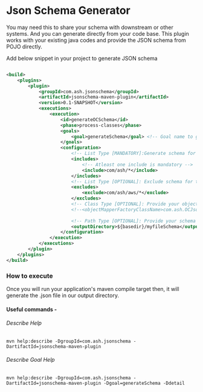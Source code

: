 # Json Schema Generator

You may need this to share your schema with downstream or other systems. And you can generate directly from your code base.
This plugin works with your existing java codes and provide the JSON schema from POJO directly. 

Add below snippet in your project to generate JSON schema
```xml

<build>
    <plugins>
        <plugin>
            <groupId>com.ash.jsonschema</groupId>
            <artifactId>jsonschema-maven-plugin</artifactId>
            <version>0.1-SNAPSHOT</version>
            <executions>
                <execution>
                    <id>generateOCSchema</id>
                    <phase>process-classes</phase>
                    <goals>
                        <goal>generateSchema</goal> <!-- Goal name to generate the schema-->
                    </goals>
                    <configuration>
                        <!-- List Type [MANDATORY]:Generate schema for the package \ classes whose path are in below pattern (ant-ish). -->
                        <includes>
                            <!-- Atleast one include is mandatory -->
                            <include>com/ash/*</include>
                        </includes>
                        <!-- List Type [OPTIONAL]: Exclude schema for the package \ classes whose path are in below pattern (ant-ish) -->
                        <excludes>
                            <exclude>com/ash/aws/*</exclude>
                        </excludes>
                        <!-- Class Type [OPTIONAL]: Provide your object mapper implementation. Default: com.ash.jsonschema.service.CustomMapper -->
                        <!--<objectMapperFactoryClassName>com.ash.OCJsonSchemaObjectMapperFactory</objectMapperFactoryClassName>-->
 
                        <!-- Path Type [OPTIONAL]: Provide your schema directory. Default: ${basedir}/schema -->
                        <outputDirectory>${basedir}/myfileSchema</outputDirectory>
                    </configuration>
                </execution>
            </executions>
        </plugin>
    </plugins>
</build>

```

### How to execute
Once you will run your application's maven compile target then, it will generate the .json file in our output directory.


#### Useful commands -

###### Describe Help

```
mvn help:describe -DgroupId=com.ash.jsonschema -DartifactId=jsonschema-maven-plugin
```



###### Describe Goal Help
```
mvn help:describe -DgroupId=com.ash.jsonschema -DartifactId=jsonschema-maven-plugin -Dgoal=generateSchema -Ddetail
```
